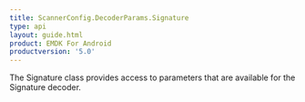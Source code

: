 ```yaml
---
title: ScannerConfig.DecoderParams.Signature
type: api
layout: guide.html
product: EMDK For Android
productversion: '5.0'
---
```



The Signature class provides access to parameters that are available
 for the Signature decoder.


